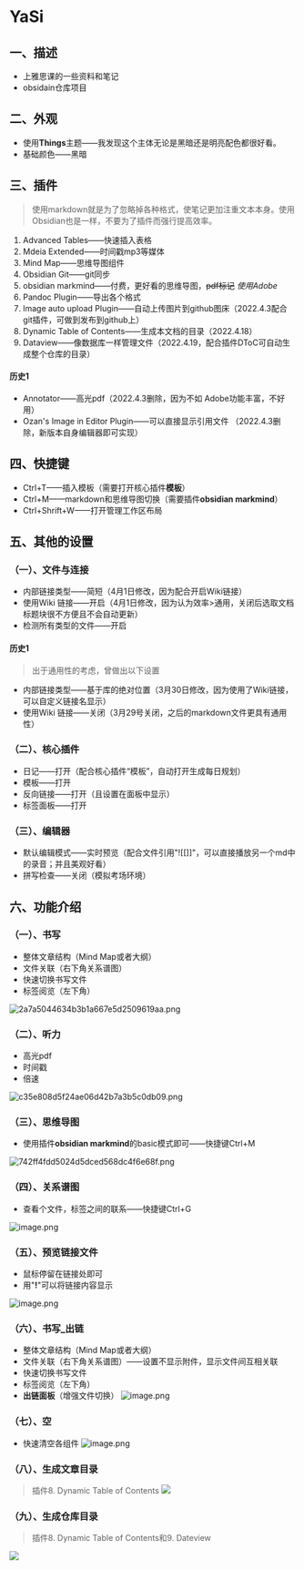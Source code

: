 # YaSi
## 一、描述
- 上雅思课的一些资料和笔记
- obsidain仓库项目

## 二、外观
- 使用**Things**主题——我发现这个主体无论是黑暗还是明亮配色都很好看。
- 基础颜色——黑暗


## 三、插件
> 使用markdown就是为了忽略掉各种格式，使笔记更加注重文本本身。使用Obsidian也是一样，不要为了插件而强行提高效率。
1. Advanced Tables——快速插入表格
2. Mdeia Extended——时间戳mp3等媒体
3. Mind Map——思维导图组件
4. Obsidian Git——git同步
5. obsidian markmind——付费，更好看的思维导图，~~pdf标记~~ *使用Adobe*
6. Pandoc Plugin——导出各个格式
7. lmage auto upload Plugin——自动上传图片到github图床（2022.4.3配合git插件，可做到发布到github上）
8. Dynamic Table of Contents——生成本文档的目录（2022.4.18）
9. Dataview——像数据库一样管理文件（2022.4.19，配合插件DToC可自动生成整个仓库的目录）

#### 历史1
- Annotator——高光pdf（2022.4.3删除，因为不如 Adobe功能丰富，不好用）
- Ozan's Image in Editor Plugin——可以直接显示引用文件 （2022.4.3删除，新版本自身编辑器即可实现）


## 四、快捷键
- Ctrl+T——插入模板（需要打开核心插件**模板**）
- Ctrl+M——markdown和思维导图切换（需要插件**obsidian markmind**）
- Ctrl+Shrift+W——打开管理工作区布局

## 五、其他的设置
### （一）、文件与连接
- 内部链接类型——简短（4月1日修改，因为配合开启Wiki链接）
- 使用Wiki 链接——开启（4月1日修改，因为认为效率>通用，关闭后选取文档标题块很不方便且不会自动更新）
- 检测所有类型的文件——开启

#### 历史1
>出于通用性的考虑，曾做出以下设置
- 内部链接类型——基于库的绝对位置（3月30日修改，因为使用了Wiki链接，可以自定义链接名显示）
- 使用Wiki 链接——关闭（3月29号关闭，之后的markdown文件更具有通用性）

### （二）、核心插件
- 日记——打开（配合核心插件“模板”，自动打开生成每日规划）
- 模板——打开
- 反向链接——打开（且设置在面板中显示）
- 标签面板——打开

### （三）、编辑器
- 默认编辑模式——实时预览（配合文件引用"![[]]"，可以直接播放另一个md中的录音；并且美观好看）
- 拼写检查——关闭（模拟考场环境）


## 六、功能介绍
### （一）、书写
- 整体文章结构（Mind Map或者大纲）
- 文件关联（右下角关系谱图）
- 快速切换书写文件
- 标签阅览（左下角）

![2a7a5044634b3b1a667e5d2509619aa.png](https://s2.loli.net/2022/03/24/wpRjG3shtIdDxMP.png)

### （二）、听力
- 高光pdf
- 时间戳
- 倍速

![c35e808d5f24ae06d42b7a3b5c0db09.png](https://s2.loli.net/2022/03/24/gxojC4KF6Ww1AI2.png)

### （三）、思维导图
- 使用插件**obsidian markmind**的basic模式即可——快捷键Ctrl+M

![742ff4fdd5024d5dced568dc4f6e68f.png](https://s2.loli.net/2022/03/24/2TleXPu6McvNohp.png)

### （四）、关系谱图
- 查看个文件，标签之间的联系——快捷键Ctrl+G

![image.png](https://s2.loli.net/2022/03/25/wDPaLxT32USvrJt.png)

### （五）、预览链接文件
- 鼠标停留在链接处即可
- 用"**!**"可以将链接内容显示

![image.png](https://s2.loli.net/2022/03/30/K9hYlSTxVwaIp5O.png)

### （六）、书写_出链
- 整体文章结构（Mind Map或者大纲）
- 文件关联（右下角关系谱图）——设置不显示附件，显示文件间互相关联
- 快速切换书写文件
- 标签阅览（左下角）
- **出链面板**（增强文件切换）
![image.png](https://s2.loli.net/2022/04/01/zv8U6hT3ZjGRriX.png)


### （七）、空
- 快速清空各组件
![image.png](https://s2.loli.net/2022/04/01/oMJETagcYyvQXpV.png)

### （八）、生成文章目录
> 插件8. Dynamic Table of Contents
![](https://cdn.jsdelivr.net/gh/Alephant6/PicBed/202204191718016.png)

### （九）、生成仓库目录
> 插件8. Dynamic Table of Contents和9. Dateview

![](https://cdn.jsdelivr.net/gh/Alephant6/PicBed/202204191720924.png)
